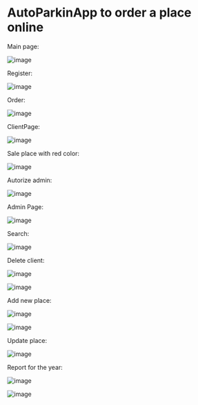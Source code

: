 # AutoParkinApp to order a place online

Main page:


![image](https://user-images.githubusercontent.com/76432370/120316189-cf879280-c2e5-11eb-8595-3a3317f4d5b4.png)



Register:



![image](https://user-images.githubusercontent.com/76432370/120316210-d6aea080-c2e5-11eb-9a36-6900752336b5.png)



Order:



![image](https://user-images.githubusercontent.com/76432370/120314309-c695c180-c2e3-11eb-9de4-27964c37062c.png)



ClientPage:



![image](https://user-images.githubusercontent.com/76432370/120314340-d01f2980-c2e3-11eb-9701-820ad821de2c.png)



Sale place with red color:



![image](https://user-images.githubusercontent.com/76432370/120314373-d90ffb00-c2e3-11eb-86d3-3872dabe65ca.png)



Autorize admin:



![image](https://user-images.githubusercontent.com/76432370/120314438-ea590780-c2e3-11eb-9883-1bbc19440ff9.png)




Admin Page:



![image](https://user-images.githubusercontent.com/76432370/120314528-02c92200-c2e4-11eb-846a-9fd7cc85b92d.png)


Search:

![image](https://user-images.githubusercontent.com/76432370/120314637-20968700-c2e4-11eb-952a-5e3c734b4764.png)



Delete client:


![image](https://user-images.githubusercontent.com/76432370/120314791-46239080-c2e4-11eb-8b5f-af43ff8fe880.png)


![image](https://user-images.githubusercontent.com/76432370/120314856-59cef700-c2e4-11eb-958b-caee1a57201f.png)



Add new place:

![image](https://user-images.githubusercontent.com/76432370/120314984-84b94b00-c2e4-11eb-9efe-90a514abde21.png)



![image](https://user-images.githubusercontent.com/76432370/120316495-2ab98500-c2e6-11eb-80b8-dd9aebe70b38.png)



Update place:

![image](https://user-images.githubusercontent.com/76432370/120315270-d530a880-c2e4-11eb-8277-01a4a1ec1f1e.png)


Report for the year:

![image](https://user-images.githubusercontent.com/76432370/120315407-01e4c000-c2e5-11eb-807f-e067cb4e52c2.png)

![image](https://user-images.githubusercontent.com/76432370/120315465-14f79000-c2e5-11eb-8279-e60d6b9ab009.png)




